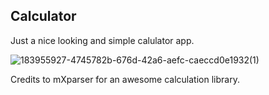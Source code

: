 ## Calculator
Just a nice looking and simple calulator app.

![183955927-4745782b-676d-42a6-aefc-caeccd0e1932(1)](https://user-images.githubusercontent.com/85239440/188224301-c5b9c2b8-483a-4268-84f3-7673b7404e26.jpg)

Credits to mXparser for an awesome calculation library.

